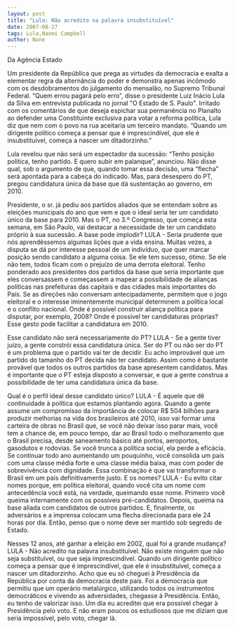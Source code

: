 ```yaml
---
layout: post
title: "Lula: Não acredito na palavra insubstituível"
date: 2007-08-27
tags: Lula,Naomi Campbell
author: None
---
```

Da Ag&ecirc;ncia Estado 

Um presidente da Rep&uacute;blica que prega as virtudes da democracia e exalta a elementar regra da altern&acirc;ncia do poder e demonstra apenas inc&ocirc;modo com os desdobramentos do julgamento do mensal&atilde;o, no Supremo Tribunal Federal. &ldquo;Quem errou pagar&aacute; pelo erro&rdquo;, disse o presidente Luiz In&aacute;cio Lula da Silva em entrevista publicada no jornal &quot;O Estado de S. Paulo&quot;. 
Irritado com os coment&aacute;rios de que deseja espichar sua perman&ecirc;ncia no Planalto ao defender uma Constituinte exclusiva para votar a reforma pol&iacute;tica, Lula diz que nem com o povo na rua aceitaria um terceiro mandato. &ldquo;Quando um dirigente pol&iacute;tico come&ccedil;a a pensar que &eacute; imprescind&iacute;vel, que ele &eacute; insubstitu&iacute;vel, come&ccedil;a a nascer um ditadorzinho.&rdquo; 

Lula revelou que n&atilde;o ser&aacute; um espectador da sucess&atilde;o: &ldquo;Tenho posi&ccedil;&atilde;o pol&iacute;tica, tenho partido. E quero subir em palanque&rdquo;, anunciou. N&atilde;o disse qual, sob o argumento de que, quando tomar essa decis&atilde;o, uma &ldquo;flecha&rdquo; ser&aacute; apontada para a cabe&ccedil;a do indicado. Mas, para desespero do PT, pregou candidatura &uacute;nica da base que d&aacute; sustenta&ccedil;&atilde;o ao governo, em 2010. 

Presidente, o sr. j&aacute; pediu aos partidos aliados que se entendam sobre as elei&ccedil;&otilde;es municipais do ano que vem e que o ideal seria ter um candidato &uacute;nico da base para 2010. Mas o PT, no 3.&ordm; Congresso, que come&ccedil;a esta semana, em S&atilde;o Paulo, vai destacar a necessidade de ter um candidato pr&oacute;prio &agrave; sua sucess&atilde;o. A base pode implodir? 
LULA&nbsp;- Seria prudente que n&oacute;s aprend&ecirc;ssemos algumas li&ccedil;&otilde;es que a vida ensina. Muitas vezes, a disputa se d&aacute; por interesse pessoal de um indiv&iacute;duo, que quer marcar posi&ccedil;&atilde;o sendo candidato a alguma coisa. Se ele tem sucesso, &oacute;timo. Se ele n&atilde;o tem, todos ficam com o preju&iacute;zo de uma derrota eleitoral. Tenho ponderado aos presidentes dos partidos da base que seria importante que eles conversassem e come&ccedil;assem a mapear a possibilidade de alian&ccedil;as pol&iacute;ticas nas prefeituras das capitais e das cidades mais importantes do Pa&iacute;s. Se as dire&ccedil;&otilde;es n&atilde;o conversam antecipadamente, permitem que o jogo eleitoral e o interesse iminentemente municipal determinem a pol&iacute;tica local e o conflito nacional. Onde &eacute; poss&iacute;vel construir alian&ccedil;a pol&iacute;tica para disputar, por exemplo, 2008? Onde &eacute; poss&iacute;vel ter candidaturas pr&oacute;prias? Esse gesto pode facilitar a candidatura em 2010. 

Esse candidato n&atilde;o ser&aacute; necessariamente do PT? 
LULA&nbsp;- Se a gente tiver ju&iacute;zo, a gente constr&oacute;i essa candidatura &uacute;nica. Ser do PT ou n&atilde;o ser do PT &eacute; um problema que o partido vai ter de decidir. Eu acho improv&aacute;vel que um partido do tamanho do PT decida n&atilde;o ter candidato. Assim como &eacute; bastante prov&aacute;vel que todos os outros partidos da base apresentem candidatos. Mas &eacute; importante que o PT esteja disposto a conversar, e que a gente construa a possibilidade de ter uma candidatura &uacute;nica da base. 

Qual &eacute; o perfil ideal desse candidato &uacute;nico? 
LULA -&nbsp;&Eacute; aquele que d&ecirc; continuidade &agrave; pol&iacute;tica que estamos plantando agora. Quando a gente assume um compromisso da import&acirc;ncia de colocar R$ 504 bilh&otilde;es para produzir melhorias na vida dos brasileiros at&eacute; 2010, isso vai formar uma carteira de obras no Brasil que, se voc&ecirc; n&atilde;o deixar isso parar mais, voc&ecirc; tem a chance de, em pouco tempo, dar ao Brasil todo o melhoramento que o Brasil precisa, desde saneamento b&aacute;sico at&eacute; portos, aeroportos, gasodutos e rodovias. Se voc&ecirc; trunca a pol&iacute;tica social, ela perde a efic&aacute;cia. Se continuar todo ano aumentando um pouquinho, voc&ecirc; consolida um pa&iacute;s com uma classe m&eacute;dia forte e uma classe m&eacute;dia baixa, mas com poder de sobreviv&ecirc;ncia com dignidade. Essa combina&ccedil;&atilde;o &eacute; que vai transformar o Brasil em um pa&iacute;s definitivamente justo. 
E os nomes? 
LULA - Eu evito citar nomes porque, em pol&iacute;tica eleitoral, quando voc&ecirc; cita um nome com anteced&ecirc;ncia voc&ecirc; est&aacute;, na verdade, queimando esse nome. Primeiro voc&ecirc; queima internamente com os poss&iacute;veis pr&eacute;-candidatos. Depois, queima na base aliada com candidatos de outros partidos. E, finalmente, os advers&aacute;rios e a imprensa colocam uma flecha direcionada para ele 24 horas por dia. Ent&atilde;o, penso que o nome deve ser mantido sob segredo de Estado. 

Nesses 12 anos, at&eacute; ganhar a elei&ccedil;&atilde;o em 2002, qual foi a grande mudan&ccedil;a? 
LULA - N&atilde;o acredito na palavra insubstitu&iacute;vel. N&atilde;o existe ningu&eacute;m que n&atilde;o seja substitu&iacute;vel, ou que seja imprescind&iacute;vel. Quando um dirigente pol&iacute;tico come&ccedil;a a pensar que &eacute; imprescind&iacute;vel, que ele &eacute; insubstitu&iacute;vel, come&ccedil;a a nascer um ditadorzinho. Acho que eu s&oacute; cheguei &agrave; Presid&ecirc;ncia da Rep&uacute;blica por conta da democracia deste pa&iacute;s. Foi a democracia que permitiu que um oper&aacute;rio metal&uacute;rgico, utilizando todos os instrumentos democr&aacute;ticos e vivendo as adversidades, chegasse &agrave; Presid&ecirc;ncia. Ent&atilde;o, eu tenho de valorizar isso. Um dia eu acreditei que era poss&iacute;vel chegar &agrave; Presid&ecirc;ncia pelo voto. E n&atilde;o eram poucos os estudiosos que me diziam que seria imposs&iacute;vel, pelo voto, chegar l&aacute;. 